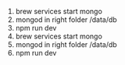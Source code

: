 1. brew services start mongo
2. mongod in right folder /data/db
3. npm run dev
1. brew services start mongo
2. mongod in right folder /data/db
3. npm run dev

